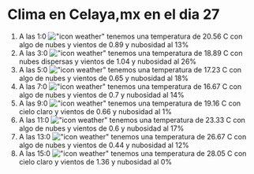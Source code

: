 # Clima en Celaya,mx en el dia 27

1. A las 1:0 !["icon weather"](http://openweathermap.org/img/w/02n.png) tenemos una temperatura de 20.56 C con algo de nubes y  vientos de 0.89 y nubosidad al 13%
1. A las 3:0 !["icon weather"](http://openweathermap.org/img/w/03n.png) tenemos una temperatura de 18.89 C con nubes dispersas y  vientos de 1.04 y nubosidad al 26%
1. A las 5:0 !["icon weather"](http://openweathermap.org/img/w/02n.png) tenemos una temperatura de 17.23 C con algo de nubes y  vientos de 0.65 y nubosidad al 18%
1. A las 7:0 !["icon weather"](http://openweathermap.org/img/w/02n.png) tenemos una temperatura de 16.67 C con algo de nubes y  vientos de 0.7 y nubosidad al 14%
1. A las 9:0 !["icon weather"](http://openweathermap.org/img/w/01d.png) tenemos una temperatura de 19.16 C con cielo claro y  vientos de 0.66 y nubosidad al 1%
1. A las 11:0 !["icon weather"](http://openweathermap.org/img/w/02d.png) tenemos una temperatura de 23.33 C con algo de nubes y  vientos de 0.6 y nubosidad al 17%
1. A las 13:0 !["icon weather"](http://openweathermap.org/img/w/02d.png) tenemos una temperatura de 26.67 C con algo de nubes y  vientos de 0.44 y nubosidad al 12%
1. A las 15:0 !["icon weather"](http://openweathermap.org/img/w/01d.png) tenemos una temperatura de 28.05 C con cielo claro y  vientos de 1.36 y nubosidad al 0%
